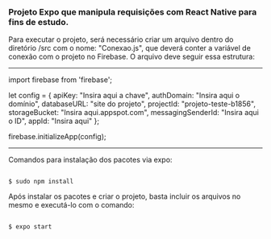 <h3>Projeto Expo que manipula requisições com React Native para fins de estudo.</h3>

Para executar o projeto, será necessário criar um arquivo dentro do diretório /src com o nome: "Conexao.js", que deverá conter a variável de conexão com o projeto no Firebase. O arquivo deve seguir essa estrutura:

----------------------------------------------
import firebase from 'firebase';

let config = {
    apiKey: "Insira aqui a chave",
    authDomain: "Insira aqui o domínio",
    databaseURL: "site do projeto",
    projectId: "projeto-teste-b1856",
    storageBucket: "Insira aqui.appspot.com",
    messagingSenderId: "Insira aqui o ID",
    appId: "Insira aqui"
};

firebase.initializeApp(config);

----------------------------------------------
Comandos para instalação dos pacotes via expo:

```console

$ sudo npm install

```

Após instalar os pacotes e criar o projeto, basta incluir os arquivos no mesmo e executá-lo com o comando: 

```console

$ expo start

```